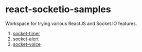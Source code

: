 # react-socketio-samples
Workspace for trying various ReactJS and Socket.IO features.

1. [socket-timer](./socket-timer/README.md)
2. [socket-alert](./socket-alert/README.md)
3. [socket-voice](./socket-voice/README.md)
